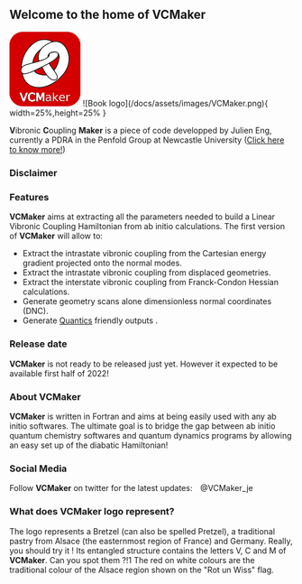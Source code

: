 ## Welcome to the home of VCMaker
<img src="https://raw.githubusercontent.com/JulienEng/VCMaker/gh-pages/docs/assets/images/VCMaker.png" width=25% height=25%>
![Book logo](/docs/assets/images/VCMaker.png){ width=25%,height=25% }

**V**ibronic **C**oupling **Maker** is a piece of code developped by Julien Eng, currently a PDRA in the Penfold Group at Newcastle University ([Click here to know more!](http://www.penfoldgroup.co.uk/))

### Disclaimer

### Features

**VCMaker** aims at extracting all the parameters needed to build a Linear Vibronic Coupling Hamiltonian from ab initio calculations.
The first version of **VCMaker** will allow to:
* Extract the intrastate vibronic coupling from the Cartesian energy gradient projected onto the normal modes.
* Extract the intrastate vibronic coupling from displaced geometries.
* Extract the interstate vibronic coupling from Franck-Condon Hessian calculations.
* Generate geometry scans alone dimensionless normal coordinates (DNC).
* Generate [Quantics](https://www2.chem.ucl.ac.uk/worthgrp/quantics/doc/) friendly outputs .

### Release date

**VCMaker** is not ready to be released just yet. However it expected to be available first half of 2022!

### About **VCMaker**

**VCMaker** is written in Fortran and aims at being easily used with any ab initio softwares. The ultimate goal is to bridge the gap between ab initio quantum chemistry softwares and quantum dynamics programs by allowing an easy set up of the diabatic Hamiltonian!

### Social Media

Follow **VCMaker** on twitter for the latest updates: <img src="https://raw.githubusercontent.com/JulienEng/VCMaker/gh-pages/docs/assets/images/twitter.png" width=2% height=2%>@VCMaker_je

### What does **VCMaker** logo represent?

The logo represents a Bretzel (can also be spelled Pretzel), a traditional pastry from Alsace (the easternmost region of France) and Germany. Really, you should try it !
Its entangled structure contains the letters V, C and M of **VCMaker**. Can you spot them ?!1
The red on white colours are the traditional colour of the Alsace region shown on the "Rot un Wiss" flag.
